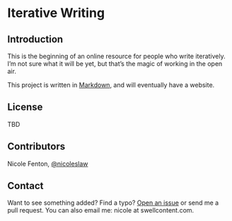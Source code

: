 # Iterative Writing

## Introduction

This is the beginning of an online resource for people who write iteratively. I’m not sure what it will be yet, but that’s the magic of working in the open air.

This project is written in [Markdown](http://daringfireball.net/projects/markdown/basics), and will eventually have a website.

## License

TBD

## Contributors

Nicole Fenton, [@nicoleslaw](http://twitter.com/nicoleslaw)

## Contact

Want to see something added? Find a typo? [Open an issue](https://github.com/nicoleslaw/iterative-writing/issues) or send me a pull request. You can also email me: nicole at swellcontent.com.